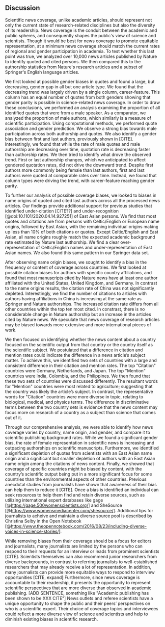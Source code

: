 ## Discussion
 
Scientific news coverage, unlike academic articles, should represent not only the current state of research-related disciplines but also the diversity of its readership.
News coverage is the conduit between the academic and public spheres, and consequently shapes the public's view of science and scientists.
Though it would be best for news coverage to promote equitable representation, at a minimum news coverage should match the current rates of regional and gender participation in academia.
To test whether this last point was true, we analyzed over 10,000 news articles published by Nature to identify quoted and cited persons.
We then compared this to the authorship statistics from Nature's research articles and a subset of Springer's English language articles.

We first looked at possible gender biases in quotes and found a large, but decreasing, gender gap in all but one article type.
We found that the decreasing trend was largely driven by a single column, career-feature.
This column has an equal number of quotes from both genders showing that gender parity is possible in science-related news coverage.
In order to draw these conclusions, we performed an analysis examining the proportion of all identified quotes that were from a male speaker.
As a comparator, we analyzed the proportion of male authors, which similarly is a measure of scientific participation.
Using computational methods, we performed quote association and gender prediction.
We observe a strong bias towards male participation across both authorship and quotes.
We also identify a gender bias between first and last authors, previously shown in [CITE].
Interestingly, we found that while the rate of male quotes and male authorship are decreasing over time, quotation rate is decreasing faster than authorship rates.
We then tried to identify what drove the observed trend.
First or last authorship changes, which we anticipated to affect gendered quotation rates, did not drive the downward trend.
Despite first authors more commonly being female than last authors, first and last authors were quoted at comparable rates over time.
Instead, we found that column types were driving the trend, with career-feature reaching gender parity.
 
To further our analysis of possible coverage biases, we looked to biases in name origins of quoted and cited last authors across all the processed news articles.
Our findings provide additional support for previous studies that identified under-citation [CITE??] and under-recognition [@doi:10.1101/2020.04.14.927251] of East Asian persons.
We find that most quotes and citations are from persons with Celtic/English or European name origins, followed by East Asian, with the remaining individual origins making up less than 10% of both citations or quotes.
Except Celtic/English and East Asian, all name origins roughly match the expected academic background rate estimated by Nature last authorship.
We find a clear over-representation of Celtic/English names and under-representation of East Asian names.
We also found this same pattern in our Springer data set.
 
After observing name origin biases, we sought to identify a bias in the frequency or content of coverage across countries.
We first looked at possible citation biases for authors with specific country affiliations, and found that most manuscripts cited by Nature news have at least one author affiliated with the United States, United Kingdom, and Germany.
In contrast to the name origins results, the citation rate of China was not significantly depleted.
Interestingly, we find the number of citations to articles with authors having affiliations in China is increasing at the same rate as Springer and Nature authorships.
The increased citation rate differs from all other countries within the top ten most cited. 
In constrast, there is no considerable change in Nature authorship but an increase in the articles cited by Nature news.
We speculate that news coverage of research articles may be biased towards more extensive and more international pieces of work.

We then focused on identifying whether the news content about a country focused on the scientific output from that country or the country itself as the scientific subject.
We postulated that a difference in citation and mention rates could indicate the difference in a news article’s subject matter.
To achieve this, we identified two sets of countries with a large and consistent difference in their citation and mention rates.
The top "Citation" countries were Germany, Netherlands, and Japan.
The top "Mention" countries were India, Colombia, and the Philippines.
We then found that these two sets of countries were discussed differently.
The resultant words for "Mention" countries were most related to agriculture; suggesting that the country was likely the article’s subject.
In contrast, the representative words for "Citation" countries were more diverse in topic, relating to biological, medical, and physics terms.
The difference in discriminative terms between the two country sets is evidence that the news content may focus more on research of a country as a subject than science that comes out of it.

 
Through our comprehensive analysis, we were able to identify how news coverage varies by country, name origin, and gender, and compare it to scientific publishing background rates.
While we found a significant gender bias, the rate of female representation in scientific news is increasing and outpacing authorships on scientific manuscripts.
Furthermore, we identified a significant depletion of quotes from scientists with an East Asian name origin and a significant but smaller depletion of authors with an East Asian name origin among the citations of news content.
Finally, we showed that coverage of specific countries might be biased by content, with the country’s scientific output being put in a more significant focus for some countries than the environmental aspects of other countries.
Previous anecdotal studies from journalists have shown that awareness of their bias can help them to reduce it [CITE].
Once a bias is identified an individual can seek resources to help them find and retain diverse sources, such as utilizing international expert databases like gage [@https://gage.500womenscientists.org/] and SheSource [@https://www.womensmediacenter.com/shesource/].
Additional tips for journalists to acheive and maintain a diverse source pool is described by Christina Selby in the Open Notebook [@https://www.theopennotebook.com/2016/08/23/including-diverse-voices-in-science-stories/].

While removing biases from their coverage should be a focus for editors and journalists, many journalists are limited by the persons who can respond to their requests for an interview or leads from prominent scientists [CITE].
Scientists themselves can also recommend junior researchers from diverse backgrounds, in contrast to referring journalists to well-established researchers that may already receive a lot of representation.
In addition, many journalists can provide more equitable ways to respond to interview opportunities [CITE, expand]
Furthermore, since news coverage is accountable to their readership, it presents the opportunity to represent scientific perspectives that are more diverse than observed in academic publishing.
[ADD SENTENCE, something like "Academic publishing has been shown to be XXX CITE"]
News outlets and referee scientists have a unique opportunity to shape the public and their peers’ perspectives on who is a scientific expert.
Their choice of coverage topics and interviewees could reflect a more diverse view of science and scientists and help to diminish existing biases in scientific research.
 
